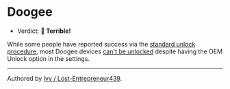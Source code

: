 # Doogee 

- Verdict: **🍅 Terrible!**

While some people have reported success via the [standard unlock procedure](/misc/generic-unlock.md), most Doogee devices [can't be unlocked][Doogee lock] despite having the OEM Unlock option in the settings.
***
Authored by [Ivy / Lost-Entrepreneur439](https://github.com/Lost-Entrepreneur439).<br/>

[Doogee lock]:https://xdaforums.com/t/doogee-t20s-unlock-bootloader-problem.4694534/
